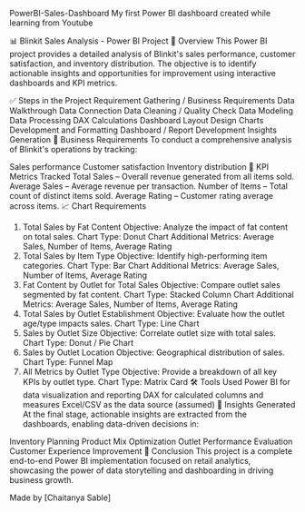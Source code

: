 PowerBI-Sales-Dashboard
My first Power BI dashboard created while learning from Youtube

📊 Blinkit Sales Analysis - Power BI Project
🧠 Overview
This Power BI project provides a detailed analysis of Blinkit's sales performance, customer satisfaction, and inventory distribution. The objective is to identify actionable insights and opportunities for improvement using interactive dashboards and KPI metrics.

✅ Steps in the Project
Requirement Gathering / Business Requirements
Data Walkthrough
Data Connection
Data Cleaning / Quality Check
Data Modeling
Data Processing
DAX Calculations
Dashboard Layout Design
Charts Development and Formatting
Dashboard / Report Development
Insights Generation
📌 Business Requirements
To conduct a comprehensive analysis of Blinkit's operations by tracking:

Sales performance
Customer satisfaction
Inventory distribution
🎯 KPI Metrics Tracked
Total Sales – Overall revenue generated from all items sold.
Average Sales – Average revenue per transaction.
Number of Items – Total count of distinct items sold.
Average Rating – Customer rating average across items.
📈 Chart Requirements
1. Total Sales by Fat Content
Objective: Analyze the impact of fat content on total sales.
Chart Type: Donut Chart
Additional Metrics: Average Sales, Number of Items, Average Rating
2. Total Sales by Item Type
Objective: Identify high-performing item categories.
Chart Type: Bar Chart
Additional Metrics: Average Sales, Number of Items, Average Rating
3. Fat Content by Outlet for Total Sales
Objective: Compare outlet sales segmented by fat content.
Chart Type: Stacked Column Chart
Additional Metrics: Average Sales, Number of Items, Average Rating
4. Total Sales by Outlet Establishment
Objective: Evaluate how the outlet age/type impacts sales.
Chart Type: Line Chart
5. Sales by Outlet Size
Objective: Correlate outlet size with total sales.
Chart Type: Donut / Pie Chart
6. Sales by Outlet Location
Objective: Geographical distribution of sales.
Chart Type: Funnel Map
7. All Metrics by Outlet Type
Objective: Provide a breakdown of all key KPIs by outlet type.
Chart Type: Matrix Card
🛠 Tools Used
Power BI for data visualization and reporting
DAX for calculated columns and measures
Excel/CSV as the data source (assumed)
🧩 Insights Generated
At the final stage, actionable insights are extracted from the dashboards, enabling data-driven decisions in:

Inventory Planning
Product Mix Optimization
Outlet Performance Evaluation
Customer Experience Improvement
🏁 Conclusion
This project is a complete end-to-end Power BI implementation focused on retail analytics, showcasing the power of data storytelling and dashboarding in driving business growth.

Made by [Chaitanya Sable]
